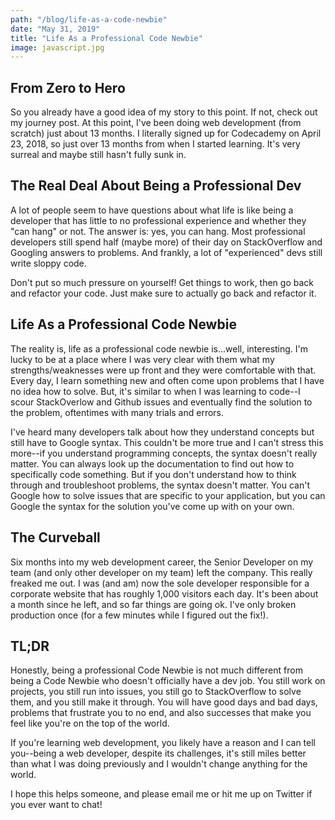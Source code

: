 ```yaml
---
path: "/blog/life-as-a-code-newbie"
date: "May 31, 2019"
title: "Life As a Professional Code Newbie"
image: javascript.jpg
---
```


From Zero to Hero  
---------------

So you already have a good idea of my story to this point. If not, check out my journey post. At this point, I've been doing web development (from scratch) just about 13 months. I literally signed up for Codecademy on April 23, 2018, so just over 13 months from when I started learning. It's very surreal and maybe still hasn't fully sunk in. 

The Real Deal About Being a Professional Dev
---------

A lot of people seem to have questions about what life is like being a developer that has little to no professional experience and whether they "can hang" or not. The answer is: yes, you can hang. Most professional developers still spend half (maybe more) of their day on StackOverflow and Googling answers to problems. And frankly, a lot of "experienced" devs still write sloppy code.

Don't put so much pressure on yourself! Get things to work, then go back and refactor your code. Just make sure to actually go back and refactor it.

Life As a Professional Code Newbie
----
The reality is, life as a professional code newbie is...well, interesting. I'm lucky to be at a place where I was very clear with them what my strengths/weaknesses were up front and they were comfortable with that. Every day, I learn something new and often come upon problems that I have no idea how to solve. But, it's similar to when I was learning to code--I scour StackOverlow and Github issues and eventually find the solution to the problem, oftentimes with many trials and errors.

I've heard many developers talk about how they understand concepts but still have to Google syntax. This couldn't be more true and I can't stress this more--if you understand programming concepts, the syntax doesn't really matter. You can always look up the documentation to find out how to specifically code something. But if you don't understand how to think through and troubleshoot problems, the syntax doesn't matter. You can't Google how to solve issues that are specific to your application, but you can Google the syntax for the solution you've come up with on your own.

The Curveball
----
Six months into my web development career, the Senior Developer on my team (and only other developer on my team) left the company. This really freaked me out. I was (and am) now the sole developer responsible for a corporate website that has roughly 1,000 visitors each day. It's been about a month since he left, and so far things are going ok. I've only broken production once (for a few minutes while I figured out the fix!). 

TL;DR
----
Honestly, being a professional Code Newbie is not much different from being a Code Newbie who doesn't officially have a dev job. You still work on projects, you still run into issues, you still go to StackOverflow to solve them, and you still make it through. You will have good days and bad days, problems that frustrate you to no end, and also successes that make you feel like you're on the top of the world.

If you're learning web development, you likely have a reason and I can tell you--being a web developer, despite its challenges, it's still miles better than what I was doing previously and I wouldn't change anything for the world.

I hope this helps someone, and please email me or hit me up on Twitter if you ever want to chat!